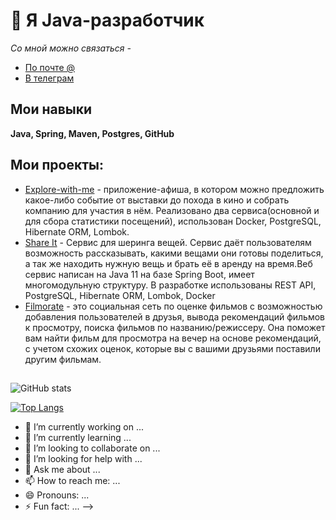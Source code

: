 # 👋 Я Java-разработчик
*Со мной можно связаться -*
- [По почте @](2231790@mail.ru)
- [В телеграм](https://t.me/ASTusername)

## Мои навыки
**Java, Spring, Maven, Postgres, GitHub**
## Мои проекты:

- [Explore-with-me](https://github.com/AlexandrTrifonov/java-explore-with-me) - приложение-афиша, в котором можно предложить какое-либо событие от выставки до похода в кино и собрать компанию для участия в нём. Реализовано два сервиса(основной и для сбора статистики посещений), использован Docker, PostgreSQL, Hibernate ORM, Lombok.
- [Share It](https://github.com/AlexandrTrifonov/java-shareit) - Сервис для шеринга вещей. Сервис даёт пользователям возможность рассказывать, какими вещами они готовы поделиться, а так же находить нужную вещь и брать её в аренду на время.Веб сервис написан на Java 11 на базе Spring Boot, имеет многомодульную структуру. В разработке использованы REST API, PostgreSQL, Hibernate ORM, Lombok, Docker
- [Filmorate](https://github.com/AlexandrTrifonov/java-filmorate) - это социальная сеть по оценке фильмов с возможностью добавления пользователей в друзья, вывода рекомендаций фильмов к просмотру, поиска фильмов по названию/режиссеру. Она поможет вам найти фильм для просмотра на вечер на основе рекомендаций, с учетом схожих оценок, которые вы с вашими друзьями поставили другим фильмам.

##
![GitHub stats](https://github-readme-stats.vercel.app/api?username=AlexandrTrifonov&show_icons=true)  

[![Top Langs](https://github-readme-stats.vercel.app/api/top-langs/?username=AlexandrTrifonov&layout=compact)](https://github.com/anuraghazra/github-readme-stats)


- 🔭 I’m currently working on ...
- 🌱 I’m currently learning ...
- 👯 I’m looking to collaborate on ...
- 🤔 I’m looking for help with ...
- 💬 Ask me about ...
- 📫 How to reach me: ...
- 😄 Pronouns: ...
- ⚡ Fun fact: ...
-->
